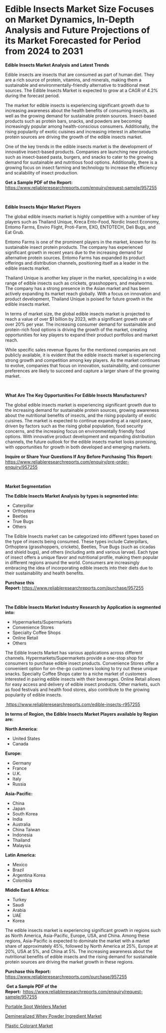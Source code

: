 <p><h1>Edible Insects Market Size Focuses on Market Dynamics, In-Depth Analysis and Future Projections of its Market Forecasted for Period from 2024 to 2031</h1></p><p><strong>Edible Insects Market Analysis and Latest Trends</strong></p>
<p><p>Edible insects are insects that are consumed as part of human diet. They are a rich source of protein, vitamins, and minerals, making them a sustainable and environmentally-friendly alternative to traditional meat sources. The Edible Insects Market is expected to grow at a CAGR of 4.2% during the forecast period. </p><p>The market for edible insects is experiencing significant growth due to increasing awareness about the health benefits of consuming insects, as well as the growing demand for sustainable protein sources. Insect-based products such as protein bars, snacks, and powders are becoming increasingly popular among health-conscious consumers. Additionally, the rising popularity of exotic cuisines and increasing interest in alternative protein sources are driving the growth of the edible insects market.</p><p>One of the key trends in the edible insects market is the development of innovative insect-based products. Companies are launching new products such as insect-based pasta, burgers, and snacks to cater to the growing demand for sustainable and nutritious food options. Additionally, there is a growing focus on insect farming and technology to increase the efficiency and scalability of insect production.</p></p>
<p><strong>Get a Sample PDF of the Report:&nbsp;</strong> <a href="https://www.reliableresearchreports.com/enquiry/request-sample/957255">https://www.reliableresearchreports.com/enquiry/request-sample/957255</a></p>
<p>&nbsp;</p>
<p><strong>Edible Insects Major Market Players</strong></p>
<p><p>The global edible insects market is highly competitive with a number of key players such as Thailand Unique, Kreca Ento-Food, Nordic Insect Economy, Entomo Farms, Enviro Flight, Proti-Farm, EXO, ENTOTECH, Deli Bugs, and Eat Grub. </p><p>Entomo Farms is one of the prominent players in the market, known for its sustainable insect protein products. The company has experienced significant growth in recent years due to the increasing demand for alternative protein sources. Entomo Farms has expanded its product offerings and distribution channels, positioning itself as a leader in the edible insects market.</p><p>Thailand Unique is another key player in the market, specializing in a wide range of edible insects such as crickets, grasshoppers, and mealworms. The company has a strong presence in the Asian market and has been actively expanding its market reach globally. With a focus on innovation and product development, Thailand Unique is poised for future growth in the edible insects market.</p><p>In terms of market size, the global edible insects market is projected to reach a value of over $1 billion by 2023, with a significant growth rate of over 20% per year. The increasing consumer demand for sustainable and protein-rich food options is driving the growth of the market, creating opportunities for key players to expand their product portfolios and market reach.</p><p>While specific sales revenue figures for the mentioned companies are not publicly available, it is evident that the edible insects market is experiencing strong growth and competition among key players. As the market continues to evolve, companies that focus on innovation, sustainability, and consumer preferences are likely to succeed and capture a larger share of the growing market.</p></p>
<p>&nbsp;</p>
<p><strong>What Are The Key Opportunities For Edible Insects Manufacturers?</strong></p>
<p><p>The global edible insects market is experiencing significant growth due to the increasing demand for sustainable protein sources, growing awareness about the nutritional benefits of insects, and the rising popularity of exotic cuisines. The market is expected to continue expanding at a rapid pace, driven by factors such as the rising global population, food security concerns, and the increasing focus on environmentally friendly food options. With innovative product development and expanding distribution channels, the future outlook for the edible insects market looks promising, with opportunities for growth in both developed and emerging markets.</p></p>
<p><strong>Inquire or Share Your Questions If Any Before Purchasing This Report:</strong> <a href="https://www.reliableresearchreports.com/enquiry/pre-order-enquiry/957255">https://www.reliableresearchreports.com/enquiry/pre-order-enquiry/957255</a></p>
<p>&nbsp;</p>
<p><strong>Market Segmentation</strong></p>
<p><strong>The Edible Insects Market Analysis by types is segmented into:</strong></p>
<p><ul><li>Caterpillar</li><li>Orthoptera</li><li>Beetles</li><li>True Bugs</li><li>Others</li></ul></p>
<p><p>The Edible Insects market can be categorized into different types based on the type of insects being consumed. These types include Caterpillars, Orthoptera (grasshoppers, crickets), Beetles, True Bugs (such as cicadas and shield bugs), and others (including ants and various larvae). Each type of insect offers a unique flavor and nutritional profile, making them popular in different regions around the world. Consumers are increasingly embracing the idea of incorporating edible insects into their diets due to their sustainability and health benefits.</p></p>
<p><strong>Purchase this Report:&nbsp;</strong><a href="https://www.reliableresearchreports.com/purchase/957255">https://www.reliableresearchreports.com/purchase/957255</a></p>
<p>&nbsp;</p>
<p><strong>The Edible Insects Market Industry Research by Application is segmented into:</strong></p>
<p><ul><li>Hypermarkets/Supermarkets</li><li>Convenience Stores</li><li>Specialty Coffee Shops</li><li>Online Retail</li><li>Others</li></ul></p>
<p><p>The Edible Insects Market has various applications across different channels. Hypermarkets/Supermarkets provide a one-stop shop for consumers to purchase edible insect products. Convenience Stores offer a convenient option for on-the-go customers looking to try out these unique snacks. Specialty Coffee Shops cater to a niche market of customers interested in pairing edible insects with their beverages. Online Retail allows for easy access and delivery of edible insect products. Other markets, such as food festivals and health food stores, also contribute to the growing popularity of edible insects.</p></p>
<p><a href="https://www.reliableresearchreports.com/edible-insects-r957255">&nbsp;https://www.reliableresearchreports.com/edible-insects-r957255</a></p>
<p><strong>In terms of Region, the Edible Insects Market Players available by Region are:</strong></p>
<p>
    <p> <strong> North America: </strong>
        <ul>
            <li>United States</li>
            <li>Canada</li>
        </ul>
        </p> 
    <p> <strong> Europe: </strong>
        <ul>
            <li>Germany</li>
            <li>France</li>
            <li>U.K.</li>
            <li>Italy</li>
            <li>Russia</li>
        </ul>
        </p> 
    <p> <strong> Asia-Pacific: </strong>
        <ul>
            <li>China</li>
            <li>Japan</li>
            <li>South Korea</li>
            <li>India</li>
            <li>Australia</li>
            <li>China Taiwan</li>
            <li>Indonesia</li>
            <li>Thailand</li>
            <li>Malaysia</li>
        </ul>
        </p> 
    <p> <strong> Latin America: </strong>
        <ul>
            <li>Mexico</li>
            <li>Brazil</li>
            <li>Argentina Korea</li>
            <li>Colombia</li>
        </ul>
        </p> 
    <p> <strong> Middle East & Africa: </strong>
        <ul>
            <li>Turkey</li>
            <li>Saudi</li>
            <li>Arabia</li>
            <li>UAE</li>
            <li>Korea</li>
        </ul>
    </p>
    </p>
<p><p>The edible insects market is experiencing significant growth in regions such as North America, Asia-Pacific, Europe, USA, and China. Among these regions, Asia-Pacific is expected to dominate the market with a market share of approximately 45%, followed by North America at 25%, Europe at 20%, USA at 5%, and China at 5%. The increasing awareness about the nutritional benefits of edible insects and the rising demand for sustainable protein sources are driving the market growth in these regions.</p></p>
<p><strong>Purchase this Report: </strong><a href="https://www.reliableresearchreports.com/purchase/957255">https://www.reliableresearchreports.com/purchase/957255</a></p>
<p>&nbsp;<strong>Get a Sample PDF of the Report:&nbsp;&nbsp;</strong><a href="https://www.reliableresearchreports.com/enquiry/request-sample/957255">https://www.reliableresearchreports.com/enquiry/request-sample/957255</a></p>
<p><strong></strong></p>
<p><p><a href="https://view.publitas.com/reportprime-1/portable-spot-welders-market-research-report-the-key-to-successful-business-strategy-forecasted-for-period-from-2024-2031/">Portable Spot Welders Market</a></p><p><a href="https://github.com/Sarissaschmalingtr6fz2739/Market-Research-Report-List-2/blob/main/demineralized-whey-powder-ingredient-market.md">Demineralized Whey Powder Ingredient Market</a></p><p><a href="https://mire-aunt-385.notion.site/Plastic-Colorant-Market-Share-Market-New-Trends-Analysis-Report-By-Type-By-Application-By-End-us-430475ee34724837a9d3a3351ba40b82">Plastic Colorant Market</a></p></p>